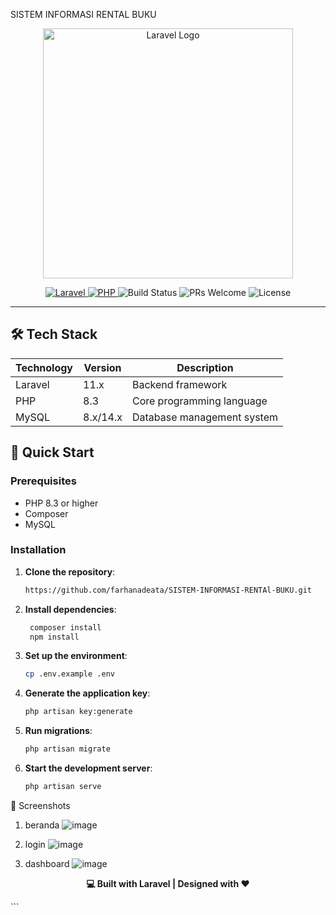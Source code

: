 SISTEM INFORMASI RENTAL BUKU

<p align="center">
    <img src="https://laravel.com/img/logotype.min.svg" alt="Laravel Logo" width="400">
</p>

<p align="center">
    <a href="https://laravel.com">
        <img src="https://img.shields.io/badge/Laravel-11.x-FF2D20?style=flat-square&logo=laravel&logoColor=white" alt="Laravel">
    </a>
    <a href="https://www.php.net">
        <img src="https://img.shields.io/badge/PHP-8.3-777BB4?style=flat-square&logo=php&logoColor=white" alt="PHP">
    </a>
    <img src="https://img.shields.io/badge/Build-passing-brightgreen?style=flat-square" alt="Build Status">
    <img src="https://img.shields.io/badge/PRs-welcome-brightgreen?style=flat-square" alt="PRs Welcome">
    <img src="https://img.shields.io/badge/License-MIT-blue?style=flat-square" alt="License">
</p>

---

## 🛠️ Tech Stack

| Technology         | Version      | Description                         |
|--------------------|--------------|-------------------------------------|
| Laravel            | 11.x         | Backend framework                   |
| PHP                | 8.3          | Core programming language           |
| MySQL              | 8.x/14.x     | Database management system          |


## 🚀 Quick Start  

### Prerequisites  

- PHP 8.3 or higher  
- Composer   
- MySQL

### Installation  

1. **Clone the repository**:
    ```bash 
    https://github.com/farhanadeata/SISTEM-INFORMASI-RENTAl-BUKU.git

3. **Install dependencies**:
   ```bash 
    composer install
    npm install

5. **Set up the environment**:
   ```bash 
   cp .env.example .env

7. **Generate the application key**:
   ```bash 
   php artisan key:generate

9. **Run migrations**:
    ```bash 
    php artisan migrate

5. **Start the development server**:
   ```bash 
   php artisan serve

🎨 Screenshots

1. beranda
   ![image](https://github.com/user-attachments/assets/79423776-ff70-43fa-9e8e-5c76266110cf)

2. login
   ![image](https://github.com/user-attachments/assets/46b2de90-72fc-49c6-91cc-82af63737116)

3. dashboard
   ![image](https://github.com/user-attachments/assets/be32b7d6-b27f-4d06-8000-ed25c3634edb)

<p align="center"> <strong>💻 Built with Laravel | Designed with ❤️</strong> </p> ```


